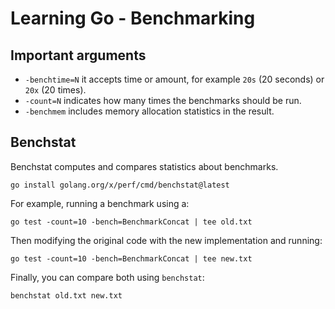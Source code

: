 # Learning Go - Benchmarking

## Important arguments

* `-benchtime=N` it accepts time or amount, for example `20s` (20 seconds) or `20x` (20 times).
* `-count=N` indicates how many times the benchmarks should be run.
* `-benchmem` includes memory allocation statistics in the result.

## Benchstat

Benchstat computes and compares statistics about benchmarks.

```
go install golang.org/x/perf/cmd/benchstat@latest
```

For example, running a benchmark using a:

```
go test -count=10 -bench=BenchmarkConcat | tee old.txt
```

Then modifying the original code with the new implementation and running:

```
go test -count=10 -bench=BenchmarkConcat | tee new.txt
```

Finally, you can compare both using `benchstat`:

```
benchstat old.txt new.txt
```
